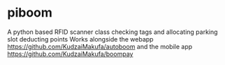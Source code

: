 # piboom
A python based RFID scanner class checking tags and allocating parking slot deducting points
Works alongside the webapp https://github.com/KudzaiMakufa/autoboom and the mobile app 
https://github.com/KudzaiMakufa/boompay 

